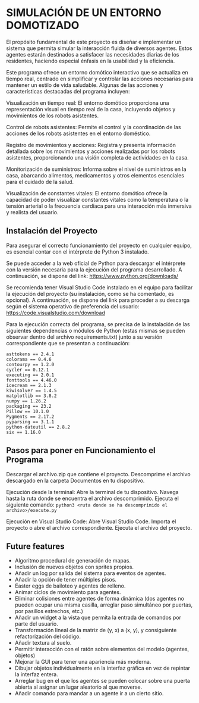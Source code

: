 # SIMULACIÓN DE UN ENTORNO DOMOTIZADO

El propósito fundamental de este proyecto es diseñar e implementar un sistema que permita simular la interacción fluida de diversos agentes. Estos agentes estarán destinados a satisfacer las necesidades diarias de los residentes, haciendo especial énfasis en la usabilidad y la eficiencia.

Este programa ofrece un entorno domótico interactivo que se actualiza en tiempo real, centrado en simplificar y controlar las acciones necesarias para mantener un estilo de vida saludable. Algunas de las acciones y características destacadas del programa incluyen: 

Visualización en tiempo real: El entorno domótico proporciona una representación visual en tiempo real de la casa, incluyendo objetos y movimientos de los robots asistentes.

Control de robots asistentes: Permite el control y la coordinación de las acciones de los robots asistentes en el entorno doméstico.

Registro de movimientos y acciones: Registra y presenta información detallada sobre los movimientos y acciones realizadas por los robots asistentes, proporcionando una visión completa de actividades en la casa.

Monitorización de suministros: Informa sobre el nivel de suministros en la casa, abarcando alimentos, medicamentos y otros elementos esenciales para el cuidado de la salud. 

Visualización de constantes vitales: El entorno domótico ofrece la capacidad de poder visualizar constantes vitales como la temperatura o la tensión arterial o la frecuencia cardíaca para una interacción más inmersiva y realista del usuario. 



## Instalación del Proyecto

Para asegurar el correcto funcionamiento del proyecto en cualquier equipo, es esencial contar con el intérprete de Python 3 instalado.

Se puede acceder a la web oficial de Python para descargar el intérprete con la versión necesaria para la ejecución del programa desarrollado. A continuación, se dispone del link: https://www.python.org/downloads/


Se recomienda tener Visual Studio Code instalado en el equipo para facilitar la ejecución del proyecto (su instalación, como se ha comentado, es opcional). A continuación, se dispone del link para proceder a su descarga según el sistema operativo de preferencia del usuario: https://code.visualstudio.com/download 


Para la ejecución correcta del programa, se precisa de la instalación de las siguientes dependencias o módulos de Python (estas mismas se pueden observar dentro del archivo requirements.txt) junto a su versión correspondiente que se presentan a continuación: 

    asttokens == 2.4.1
    colorama == 0.4.6
    contourpy == 1.2.0
    cycler == 0.12.1
    executing == 2.0.1
    fonttools == 4.46.0
    icecream == 2.1.3
    kiwisolver == 1.4.5
    matplotlib == 3.8.2
    numpy == 1.26.2
    packaging == 23.2
    Pillow == 10.1.0
    Pygments == 2.17.2
    pyparsing == 3.1.1
    python-dateutil == 2.8.2
    six == 1.16.0


## Pasos para poner en Funcionamiento el Programa
Descargar el archivo.zip que contiene el proyecto. 
Descomprime el archivo descargado en la carpeta Documentos en tu dispositivo. 

Ejecución desde la terminal: 
Abre la terminal de tu dispositivo.
Navega hasta la ruta donde se encuentra el archivo descomprimido.
Ejecuta el siguiente comando: 
`python3 <ruta donde se ha descomprimido el archivo>/execute.py`


Ejecución en Visual Studio Code:
Abre Visual Studio Code.
Importa el proyecto o abre el archivo correspondiente.
Ejecuta el archivo del proyecto.

## Future features
- Algoritmo procedural de generación de mapas.
- Inclusión de nuevos objetos con sprites propios.
- Añadir un log por salida del sistema para eventos de agentes.
- Añadir la opción de tener múltiples pisos.
- Easter eggs de bailoteo y agentes de relleno.
- Animar ciclos de movimiento para agentes.
- Eliminar colisiones entre agentes de forma dinámica (dos agentes no pueden ocupar una misma casilla, arreglar paso simultáneo por puertas, por pasillos estrechos, etc.)
- Añadir un widget a la vista que permita la entrada de comandos por parte del usuario.
- Transformación lineal de la matriz de (y, x) a (x, y), y consiguiente refactorización del código.
- Añadir textura al suelo.
- Permitir interacción con el ratón sobre elementos del modelo (agentes, objetos)
- Mejorar la GUI para tener una apariencia más moderna.
- Dibujar objetos individualmente en la interfaz gráfica en vez de repintar la interfaz entera.
- Arreglar bug en el que los agentes se pueden colocar sobre una puerta abierta al asignar un lugar aleatorio al que moverse.
- Añadir comando para mandar a un agente ir a un cierto sitio.

